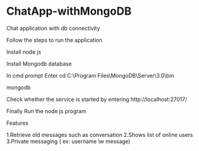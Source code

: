 # ChatApp-withMongoDB
Chat application with db connectivity

Follow the steps to run the application

Install node js 

Install Mongodb database 

In cmd prompt Enter
cd C:\Program Files\MongoDB\Server\3.0\bin

mongodb

Check whether the service is started by entering 
http://localhost:27017/

Finally Run the node js program


Features

1.Retrieve old messages such as conversation
2.Shows list of online users
3.Private messaging ( ex:  username \w message)
